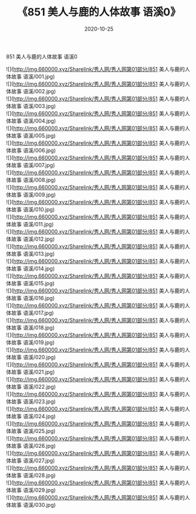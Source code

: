 ﻿---
layout: post
title:  《851 美人与鹿的人体故事 语溪0》
date:   2020-10-25
img: http://img.660000.xyz/Sharelink/秀人网/秀人网第01部分/851 美人与鹿的人体故事 语溪0/000.jpg
categories: [美女, 清纯, 唯美]
---

851 美人与鹿的人体故事 语溪0

  ![](http://img.660000.xyz/Sharelink/秀人网/秀人网第01部分/851 美人与鹿的人体故事 语溪/001.jpg) <br> ![](http://img.660000.xyz/Sharelink/秀人网/秀人网第01部分/851 美人与鹿的人体故事 语溪/002.jpg) <br> ![](http://img.660000.xyz/Sharelink/秀人网/秀人网第01部分/851 美人与鹿的人体故事 语溪/003.jpg) <br> ![](http://img.660000.xyz/Sharelink/秀人网/秀人网第01部分/851 美人与鹿的人体故事 语溪/004.jpg) <br> ![](http://img.660000.xyz/Sharelink/秀人网/秀人网第01部分/851 美人与鹿的人体故事 语溪/005.jpg) <br> ![](http://img.660000.xyz/Sharelink/秀人网/秀人网第01部分/851 美人与鹿的人体故事 语溪/006.jpg) <br> ![](http://img.660000.xyz/Sharelink/秀人网/秀人网第01部分/851 美人与鹿的人体故事 语溪/007.jpg) <br> ![](http://img.660000.xyz/Sharelink/秀人网/秀人网第01部分/851 美人与鹿的人体故事 语溪/008.jpg) <br> ![](http://img.660000.xyz/Sharelink/秀人网/秀人网第01部分/851 美人与鹿的人体故事 语溪/009.jpg) <br> ![](http://img.660000.xyz/Sharelink/秀人网/秀人网第01部分/851 美人与鹿的人体故事 语溪/010.jpg) <br> ![](http://img.660000.xyz/Sharelink/秀人网/秀人网第01部分/851 美人与鹿的人体故事 语溪/011.jpg) <br> ![](http://img.660000.xyz/Sharelink/秀人网/秀人网第01部分/851 美人与鹿的人体故事 语溪/012.jpg) <br> ![](http://img.660000.xyz/Sharelink/秀人网/秀人网第01部分/851 美人与鹿的人体故事 语溪/013.jpg) <br> ![](http://img.660000.xyz/Sharelink/秀人网/秀人网第01部分/851 美人与鹿的人体故事 语溪/014.jpg) <br> ![](http://img.660000.xyz/Sharelink/秀人网/秀人网第01部分/851 美人与鹿的人体故事 语溪/015.jpg) <br> ![](http://img.660000.xyz/Sharelink/秀人网/秀人网第01部分/851 美人与鹿的人体故事 语溪/016.jpg) <br> ![](http://img.660000.xyz/Sharelink/秀人网/秀人网第01部分/851 美人与鹿的人体故事 语溪/017.jpg) <br> ![](http://img.660000.xyz/Sharelink/秀人网/秀人网第01部分/851 美人与鹿的人体故事 语溪/018.jpg) <br> ![](http://img.660000.xyz/Sharelink/秀人网/秀人网第01部分/851 美人与鹿的人体故事 语溪/019.jpg) <br> ![](http://img.660000.xyz/Sharelink/秀人网/秀人网第01部分/851 美人与鹿的人体故事 语溪/020.jpg) <br> ![](http://img.660000.xyz/Sharelink/秀人网/秀人网第01部分/851 美人与鹿的人体故事 语溪/021.jpg) <br> ![](http://img.660000.xyz/Sharelink/秀人网/秀人网第01部分/851 美人与鹿的人体故事 语溪/022.jpg) <br> ![](http://img.660000.xyz/Sharelink/秀人网/秀人网第01部分/851 美人与鹿的人体故事 语溪/023.jpg) <br> ![](http://img.660000.xyz/Sharelink/秀人网/秀人网第01部分/851 美人与鹿的人体故事 语溪/024.jpg) <br> ![](http://img.660000.xyz/Sharelink/秀人网/秀人网第01部分/851 美人与鹿的人体故事 语溪/025.jpg) <br> ![](http://img.660000.xyz/Sharelink/秀人网/秀人网第01部分/851 美人与鹿的人体故事 语溪/026.jpg) <br> ![](http://img.660000.xyz/Sharelink/秀人网/秀人网第01部分/851 美人与鹿的人体故事 语溪/027.jpg) <br> ![](http://img.660000.xyz/Sharelink/秀人网/秀人网第01部分/851 美人与鹿的人体故事 语溪/028.jpg) <br> ![](http://img.660000.xyz/Sharelink/秀人网/秀人网第01部分/851 美人与鹿的人体故事 语溪/029.jpg) <br> ![](http://img.660000.xyz/Sharelink/秀人网/秀人网第01部分/851 美人与鹿的人体故事 语溪/030.jpg) <br>